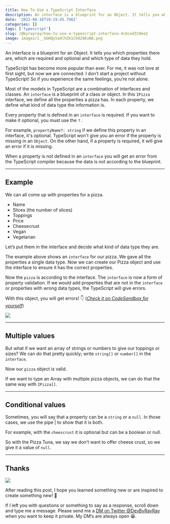 ```yaml
---
title: How To Use a TypeScript Interface
description: An interface is a blueprint for an Object. It tells you which properties there are, which are required and optional and which type of data they hold. Let's dive into interfaces by making pizzas for breakfast
date: '2022-08-16T19:19:45.796Z'
categories: []
tags: ['typescript']
slug: /@byrayray/how-to-use-a-typescript-interface-4cbced319ee2
image: images/1__GGHQySa4lhZk1Chd28EuNA.png
---
```


An interface is a blueprint for an Object. It tells you which properties there are, which are required and optional and which type of data they hold.

TypeScript has become more popular than ever. For me, it was not love at first sight, but now we are connected. I don’t start a project without TypeScript! So if you experience the same feelings, you’re not alone.

Most of the models in TypeScript are a combination of interfaces and classes. An `interface` is a blueprint of a class or object. In this `IPizza` interface, we define all the properties a pizza has. In each property, we define what kind of data type the information is.

Every property that is defined in an `interface` is required. If you want to make it optional, you must use the `?` .

For example, `propertyName?: string` if we define this property in an interface, it's optional. TypeScript won't give you an error if the property is missing in an `Object`. On the other hand, if a property is required, it will give an error if it is missing.

When a property is not defined in an `interface` you will get an error from the TypeScript compiler because the data is not according to the blueprint.

---

## Example

We can all come up with properties for a pizza.

*   Name
*   Slices (the number of slices)
*   Toppings
*   Price
*   Cheesecrust
*   Vegan
*   Vegetarian

Let’s put them in the interface and decide what kind of data type they are.

The example above shows an `interface` for our pizza. We gave all the properties a single data type. Now we can create our Pizza object and use the interface to ensure it has the correct properties.

Now the `pizza` is according to the interface. The `interface` is now a form of property validation. If we would add properties that are not in the `interface` or properties with wrong data types, the TypeScript will give errors.

With this object, you will get errors! 👇 ([_Check it on CodeSandbox for yourself_](https://codesandbox.io/s/typescript-error-with-wrong-property-information-kdi529?file=/index.ts))

![](/images/1__2lVYUioEXcbN31E8FZg6ww.png)

---

## Multiple values

But what if we want an array of strings or numbers to give our toppings or sizes? We can do that pretty quickly; write `string[]` or `number[]` in the `interface`.

Now our `pizza` object is valid.

If we want to type an Array with multiple pizza objects, we can do that the same way with `IPizza[]`.

---

## Conditional values

Sometimes, you will say that a property can be a `string` or a `null`. In those cases, we use the pipe | to show that it is both.

For example, with the `cheescrust` it is optional but can be a boolean or null.

So with the Pizza Tuna, we say we don’t want to offer cheese crust, so we give it a value of `null`.

---

## Thanks

![](/images/0__4aTcitCaVTWHHeiO.jpg)

After reading this post, I hope you learned something new or are inspired to create something new! 🤗

If I left you with questions or something to say as a response, scroll down and type me a message. Please send me a [DM on Twitter @DevByRayRay](https://twitter.com/@devbyrayray) when you want to keep it private. My DM’s are always open 😁.